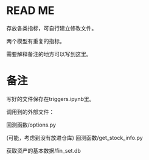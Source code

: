 # READ ME

存放各类指标，可自行建立修改文件。

两个模型有重复的指标。

需要解释备注的地方可以写到这里。

# 备注

写好的文件保存在triggers.ipynb里。

调用到的外部文件：

回测函数/options.py

(可能，考虑到没有放进仓库) 回测函数/get_stock_info.py

获取资产的基本数据/fin_set.db

